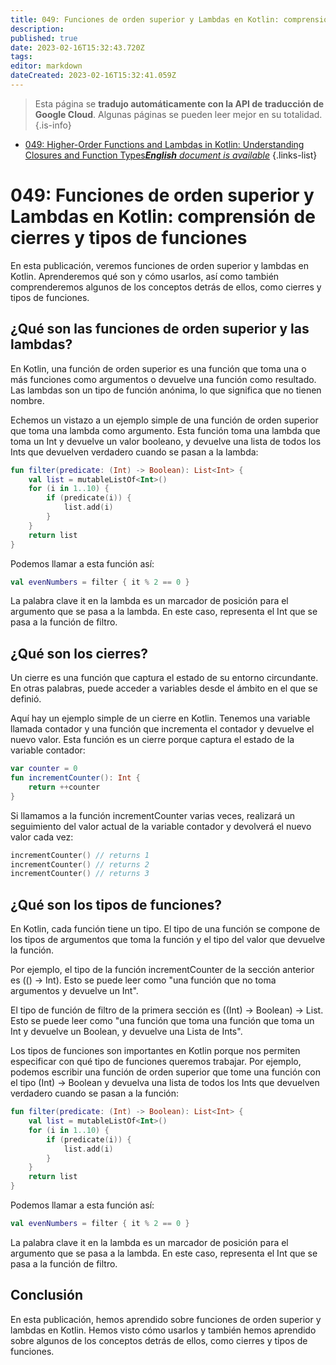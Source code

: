 ```yaml
---
title: 049: Funciones de orden superior y Lambdas en Kotlin: comprensión de cierres y tipos de funciones
description: 
published: true
date: 2023-02-16T15:32:43.720Z
tags: 
editor: markdown
dateCreated: 2023-02-16T15:32:41.059Z
---
```


> Esta página se **tradujo automáticamente con la API de traducción de Google Cloud**.
Algunas páginas se pueden leer mejor en su totalidad.{.is-info}



- [049: Higher-Order Functions and Lambdas in Kotlin: Understanding Closures and Function Types***English** document is available*](/en/Knowledge-base/Kotlin/Learning/049-higher-order-functions-and-lambdas-in-kotlin-understanding-closures-and-function-types)
{.links-list}


# 049: Funciones de orden superior y Lambdas en Kotlin: comprensión de cierres y tipos de funciones

En esta publicación, veremos funciones de orden superior y lambdas en Kotlin. Aprenderemos qué son y cómo usarlos, así como también comprenderemos algunos de los conceptos detrás de ellos, como cierres y tipos de funciones.

## ¿Qué son las funciones de orden superior y las lambdas?

En Kotlin, una función de orden superior es una función que toma una o más funciones como argumentos o devuelve una función como resultado. Las lambdas son un tipo de función anónima, lo que significa que no tienen nombre.

Echemos un vistazo a un ejemplo simple de una función de orden superior que toma una lambda como argumento. Esta función toma una lambda que toma un Int y devuelve un valor booleano, y devuelve una lista de todos los Ints que devuelven verdadero cuando se pasan a la lambda:

```kotlin
fun filter(predicate: (Int) -> Boolean): List<Int> {
    val list = mutableListOf<Int>()
    for (i in 1..10) {
        if (predicate(i)) {
            list.add(i)
        }
    }
    return list
}
```

Podemos llamar a esta función así:

```kotlin
val evenNumbers = filter { it % 2 == 0 }
```

La palabra clave it en la lambda es un marcador de posición para el argumento que se pasa a la lambda. En este caso, representa el Int que se pasa a la función de filtro.

## ¿Qué son los cierres?

Un cierre es una función que captura el estado de su entorno circundante. En otras palabras, puede acceder a variables desde el ámbito en el que se definió.

Aquí hay un ejemplo simple de un cierre en Kotlin. Tenemos una variable llamada contador y una función que incrementa el contador y devuelve el nuevo valor. Esta función es un cierre porque captura el estado de la variable contador:

```kotlin
var counter = 0
fun incrementCounter(): Int {
    return ++counter
}
```

Si llamamos a la función incrementCounter varias veces, realizará un seguimiento del valor actual de la variable contador y devolverá el nuevo valor cada vez:

```kotlin
incrementCounter() // returns 1
incrementCounter() // returns 2
incrementCounter() // returns 3
```

## ¿Qué son los tipos de funciones?

En Kotlin, cada función tiene un tipo. El tipo de una función se compone de los tipos de argumentos que toma la función y el tipo del valor que devuelve la función.

Por ejemplo, el tipo de la función incrementCounter de la sección anterior es (() -> Int). Esto se puede leer como "una función que no toma argumentos y devuelve un Int".

El tipo de función de filtro de la primera sección es ((Int) -> Boolean) -> List<Int>. Esto se puede leer como "una función que toma una función que toma un Int y devuelve un Boolean, y devuelve una Lista de Ints".

Los tipos de funciones son importantes en Kotlin porque nos permiten especificar con qué tipo de funciones queremos trabajar. Por ejemplo, podemos escribir una función de orden superior que tome una función con el tipo (Int) -> Boolean y devuelva una lista de todos los Ints que devuelven verdadero cuando se pasan a la función:

```kotlin
fun filter(predicate: (Int) -> Boolean): List<Int> {
    val list = mutableListOf<Int>()
    for (i in 1..10) {
        if (predicate(i)) {
            list.add(i)
        }
    }
    return list
}
```

Podemos llamar a esta función así:

```kotlin
val evenNumbers = filter { it % 2 == 0 }
```

La palabra clave it en la lambda es un marcador de posición para el argumento que se pasa a la lambda. En este caso, representa el Int que se pasa a la función de filtro.

## Conclusión

En esta publicación, hemos aprendido sobre funciones de orden superior y lambdas en Kotlin. Hemos visto cómo usarlos y también hemos aprendido sobre algunos de los conceptos detrás de ellos, como cierres y tipos de funciones.